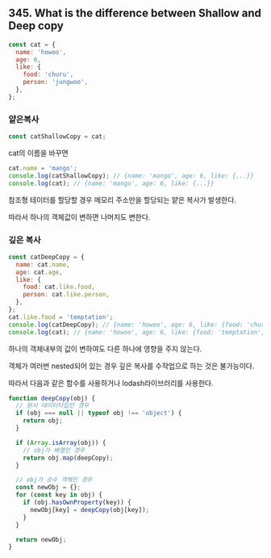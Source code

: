 ## 345. What is the difference between Shallow and Deep copy

```js
const cat = {
  name: 'howoo',
  age: 6,
  like: {
    food: 'churu',
    person: 'jungwoo',
  },
};
```

### 얕은복사

```js
const catShallowCopy = cat;
```

cat의 이름을 바꾸면

```js
cat.name = 'mango';
console.log(catShallowCopy); // {name: 'mango', age: 6, like: {...}}
console.log(cat); // {name: 'mango', age: 6, like: {...}}
```

참조형 테이터를 할당할 경우 메모리 주소만을 할당되는 얕은 복사가 발생한다.

따라서 하나의 객체값이 변하면 나머지도 변한다.

### 깊은 복사

```js
const catDeepCopy = {
  name: cat.name,
  age: cat.age,
  like: {
    food: cat.like.food,
    person: cat.like.person,
  },
};
cat.like.food = 'temptation';
console.log(catDeepCopy); // {name: 'howoo', age: 6, like: {food: 'churu', person: 'jungwoo'}}
console.log(cat); // {name: 'howoo', age: 6, like: {food: 'temptation', person: 'jungwoo'}}
```

하나의 객체내부의 값이 변하여도 다른 하나에 영향을 주지 않는다.

객체가 여러번 nested되어 있는 경우 깊은 복사를 수작업으로 하는 것은 불가능이다.

따라서 다음과 같은 함수를 사용하거나 lodash라이브러리를 사용한다.

```js
function deepCopy(obj) {
  // 원시 데이터타입인 경우
  if (obj === null || typeof obj !== 'object') {
    return obj;
  }

  if (Array.isArray(obj)) {
    // obj가 배열인 경우
    return obj.map(deepCopy);
  }

  // obj가 순수 객체인 경우
  const newObj = {};
  for (const key in obj) {
    if (obj.hasOwnProperty(key)) {
      newObj[key] = deepCopy(obj[key]);
    }
  }

  return newObj;
}
```
